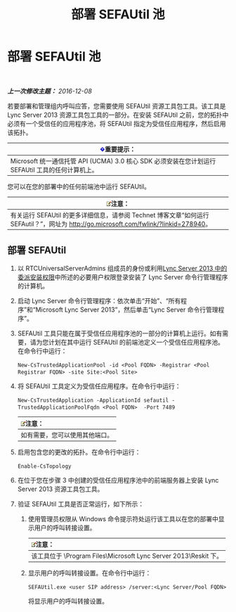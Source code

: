 ﻿---
title: 部署 SEFAUtil 池
TOCTitle: 部署 SEFAUtil 池
ms:assetid: fb556e50-88dd-4404-a3d5-be36f5ba41e6
ms:mtpsurl: https://technet.microsoft.com/zh-cn/library/JJ945659(v=OCS.15)
ms:contentKeyID: 52061158
ms.date: 12/10/2016
mtps_version: v=OCS.15
ms.translationtype: HT
---

# 部署 SEFAUtil 池

 

_**上一次修改主题：** 2016-12-08_

若要部署和管理组内呼叫应答，您需要使用 SEFAUtil 资源工具包工具。该工具是 Lync Server 2013 资源工具包工具的一部分。在安装 SEFAUtil 之前，您的拓扑中必须有一个受信任的应用程序池，将 SEFAUtil 指定为受信任应用程序，然后启用该拓扑。

<table>
<thead>
<tr class="header">
<th><img src="images/Gg398794.important(OCS.15).gif" title="important" alt="important" />重要提示：</th>
</tr>
</thead>
<tbody>
<tr class="odd">
<td>Microsoft 统一通信托管 API (UCMA) 3.0 核心 SDK 必须安装在您计划运行 SEFAUtil 工具的任何计算机上。</td>
</tr>
</tbody>
</table>


您可以在您的部署中的任何前端池中运行 SEFAUtil。

<table>
<thead>
<tr class="header">
<th><img src="images/Dn783119.note(OCS.15).gif" title="note" alt="note" />注意：</th>
</tr>
</thead>
<tbody>
<tr class="odd">
<td>有关运行 SEFAUtil 的更多详细信息，请参阅 Technet 博客文章“如何运行 SEFAutil？”，网址为 <a href="http://go.microsoft.com/fwlink/?linkid=278940" class="uri">http://go.microsoft.com/fwlink/?linkid=278940</a>。</td>
</tr>
</tbody>
</table>


## 部署 SEFAUtil

1.  以 RTCUniversalServerAdmins 组成员的身份或利用[Lync Server 2013 中的委派安装权限](lync-server-2013-delegate-setup-permissions.md)中所述的必要用户权限登录安装了 Lync Server 命令行管理程序的计算机。

2.  启动 Lync Server 命令行管理程序：依次单击“开始”、“所有程序”和“Microsoft Lync Server 2013”，然后单击“Lync Server 命令行管理程序”。

3.  SEFAUtil 工具只能在属于受信任应用程序池的一部分的计算机上运行。如有需要，请为您计划在其中运行 SEFAUtil 的前端池定义一个受信任应用程序池。在命令行中运行：
    
        New-CsTrustedApplicationPool -id <Pool FQDN> -Registrar <Pool Registrar FQDN> -site Site:<Pool Site>

4.  将 SEFAUtil 工具定义为受信任应用程序。在命令行中运行：
    
        New-CsTrustedApplication -ApplicationId sefautil -TrustedApplicationPoolFqdn <Pool FQDN>  -Port 7489
    
    <table>
    <thead>
    <tr class="header">
    <th><img src="images/Dn783119.note(OCS.15).gif" title="note" alt="note" />注意：</th>
    </tr>
    </thead>
    <tbody>
    <tr class="odd">
    <td>如有需要，您可以使用其他端口。</td>
    </tr>
    </tbody>
    </table>


5.  启用包含您的更改的拓扑。在命令行中运行：
    
        Enable-CsTopology

6.  在位于您在步骤 3 中创建的受信任应用程序池中的前端服务器上安装 Lync Server 2013 资源工具包工具。

7.  验证 SEFAUtil 工具是否正常运行，如下所示：
    
    1.  使用管理员权限从 Windows 命令提示符处运行该工具以在您的部署中显示用户的呼叫转接设置。
        
        <table>
        <thead>
        <tr class="header">
        <th><img src="images/Dn783119.note(OCS.15).gif" title="note" alt="note" />注意：</th>
        </tr>
        </thead>
        <tbody>
        <tr class="odd">
        <td>该工具位于 \Program Files\Microsoft Lync Server 2013\Reskit 下。</td>
        </tr>
        </tbody>
        </table>
    
    2.  显示用户的呼叫转接设置。在命令行中运行：
        
            SEFAUtil.exe <user SIP address> /server:<Lync Server/Pool FQDN>
        
        将显示用户的呼叫转接设置。

